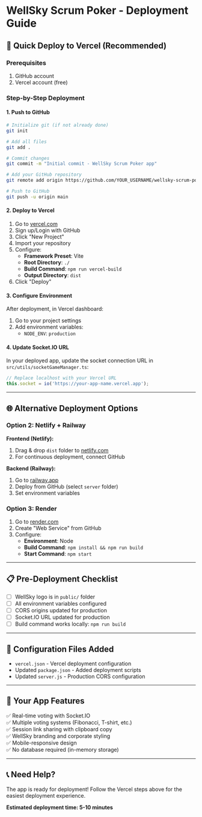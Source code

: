 # WellSky Scrum Poker - Deployment Guide

## 🚀 Quick Deploy to Vercel (Recommended)

### Prerequisites
1. GitHub account
2. Vercel account (free)

### Step-by-Step Deployment

#### 1. Push to GitHub
```bash
# Initialize git (if not already done)
git init

# Add all files
git add .

# Commit changes
git commit -m "Initial commit - WellSky Scrum Poker app"

# Add your GitHub repository
git remote add origin https://github.com/YOUR_USERNAME/wellsky-scrum-poker.git

# Push to GitHub
git push -u origin main
```

#### 2. Deploy to Vercel
1. Go to [vercel.com](https://vercel.com)
2. Sign up/Login with GitHub
3. Click "New Project"
4. Import your repository
5. Configure:
   - **Framework Preset**: Vite
   - **Root Directory**: `./`
   - **Build Command**: `npm run vercel-build`
   - **Output Directory**: `dist`
6. Click "Deploy"

#### 3. Configure Environment
After deployment, in Vercel dashboard:
1. Go to your project settings
2. Add environment variables:
   - `NODE_ENV`: `production`

#### 4. Update Socket.IO URL
In your deployed app, update the socket connection URL in `src/utils/socketGameManager.ts`:
```typescript
// Replace localhost with your Vercel URL
this.socket = io('https://your-app-name.vercel.app');
```

---

## 🌐 Alternative Deployment Options

### Option 2: Netlify + Railway
**Frontend (Netlify):**
1. Drag & drop `dist` folder to [netlify.com](https://netlify.com)
2. For continuous deployment, connect GitHub

**Backend (Railway):**
1. Go to [railway.app](https://railway.app)
2. Deploy from GitHub (select `server` folder)
3. Set environment variables

### Option 3: Render
1. Go to [render.com](https://render.com)
2. Create "Web Service" from GitHub
3. Configure:
   - **Environment**: Node
   - **Build Command**: `npm install && npm run build`
   - **Start Command**: `npm start`

---

## 📋 Pre-Deployment Checklist

- [ ] WellSky logo is in `public/` folder
- [ ] All environment variables configured
- [ ] CORS origins updated for production
- [ ] Socket.IO URL updated for production
- [ ] Build command works locally: `npm run build`

---

## 🔧 Configuration Files Added

- `vercel.json` - Vercel deployment configuration
- Updated `package.json` - Added deployment scripts
- Updated `server.js` - Production CORS configuration

---

## 🌟 Your App Features

✅ Real-time voting with Socket.IO  
✅ Multiple voting systems (Fibonacci, T-shirt, etc.)  
✅ Session link sharing with clipboard copy  
✅ WellSky branding and corporate styling  
✅ Mobile-responsive design  
✅ No database required (in-memory storage)  

---

## 📞 Need Help?

The app is ready for deployment! Follow the Vercel steps above for the easiest deployment experience.

**Estimated deployment time: 5-10 minutes**

